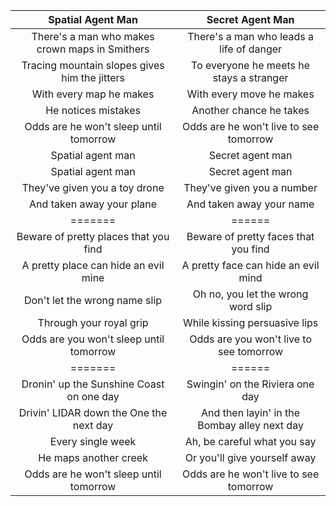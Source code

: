 |Spatial Agent Man|Secret Agent Man|
|:---:|:---:|
There's a man who makes crown maps in Smithers | There's a man who leads a life of danger
Tracing mountain slopes gives him the jitters  |To everyone he meets he stays a stranger
With every map he makes |With every move he makes
He notices mistakes|Another chance he takes
Odds are he won't sleep until tomorrow|Odds are he won't live to see tomorrow
Spatial agent man | Secret agent man
Spatial agent man | Secret agent man
They've given you a toy drone|They've given you a number
And taken away your plane|And taken away your name
=======|======
Beware of pretty places that you find|Beware of pretty faces that you find
A pretty place can hide an evil mine|A pretty face can hide an evil mind
Don't let the wrong name slip|Oh no, you let the wrong word slip
Through your royal grip| While kissing persuasive lips
Odds are you won't sleep until tomorrow|Odds are you won't live to see tomorrow
=======|======
Dronin' up the Sunshine Coast on one day|Swingin' on the Riviera one day
Drivin' LIDAR down the One the next day|And then layin' in the Bombay alley next day
Every single week| Ah, be careful what you say
He maps another creek|Or you'll give yourself away
Odds are he won't sleep until tomorrow|Odds are he won't live to see tomorrow
